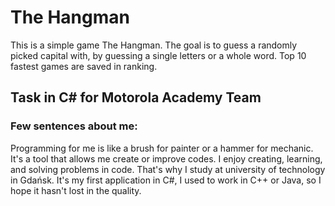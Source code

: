 # The Hangman
This is a simple game The Hangman. The goal is to guess a randomly picked capital with, by guessing a single letters or a whole word. Top 10 fastest games are saved in ranking.

## Task in C# for Motorola Academy Team

### Few sentences about me:

Programming for me is like a brush for painter or a hammer for mechanic. It's a tool that allows me create or improve codes. I enjoy creating, learning, and solving problems in code. That's why I study at university of technology in Gdańsk. It's my first application in C#, I used to work in C++ or Java, so I hope it hasn't lost in the quality.
